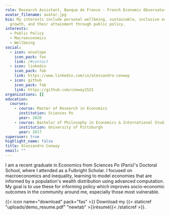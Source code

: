```yaml
---
role: Research Assistant, Banque de France - French Economic Observatory (OFCE)
avatar_filename: avatar.jpg
bio: My interests include personal wellbeing, sustainable, inclusive economic
  growth, and their attainment through public policy.
interests:
  - Public Policy
  - Macroeconomics
  - Wellbeing
social:
  - icon: envelope
    icon_pack: fas
    link: /#contact
  - icon: linkedin
    icon_pack: fab
    link: https://www.linkedin.com/in/alessandro-conway
  - icon: github
    icon_pack: fab
    link: https://github.com/conway1521
organizations: []
education:
  courses:
    - course: Master of Research in Economics
      institution: Sciences Po
      year: 2020
    - course: Bachelor of Philosophy in Economics & International Studies
      institution: University of Pittsburgh
      year: 2017
superuser: true
highlight_name: false
title: Alessandro Conway
email: ""
---
```

I am a recent graduate in Economics from Sciences Po (Paris)'s Doctoral School, where I attended as a Fulbright Scholar. I focused on macroeconomics and inequality, learning to model economies that are informed by a population's wealth distribution using advanced computation. My goal is to use these for informing policy which improves socio-economic outcomes in the community around me, especially those most vulnerable.

{{< icon name="download" pack="fas" >}} Download my {{< staticref "uploads/demo_resume.pdf" "newtab" >}}résumé{{< /staticref >}}.